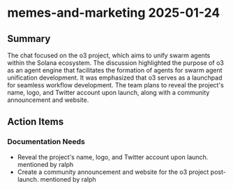 # memes-and-marketing 2025-01-24

## Summary
The chat focused on the o3 project, which aims to unify swarm agents within the Solana ecosystem. The discussion highlighted the purpose of o3 as an agent engine that facilitates the formation of agents for swarm agent unification development. It was emphasized that o3 serves as a launchpad for seamless workflow development. The team plans to reveal the project's name, logo, and Twitter account upon launch, along with a community announcement and website.

## Action Items

### Documentation Needs
- Reveal the project's name, logo, and Twitter account upon launch. mentioned by ralph
- Create a community announcement and website for the o3 project post-launch. mentioned by ralph